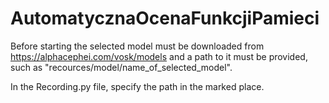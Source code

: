 # AutomatycznaOcenaFunkcjiPamieci

Before starting the selected model must be downloaded from https://alphacephei.com/vosk/models and a path to it must be provided, such as "recources/model/name_of_selected_model".

In the Recording.py file, specify the path in the marked place.
